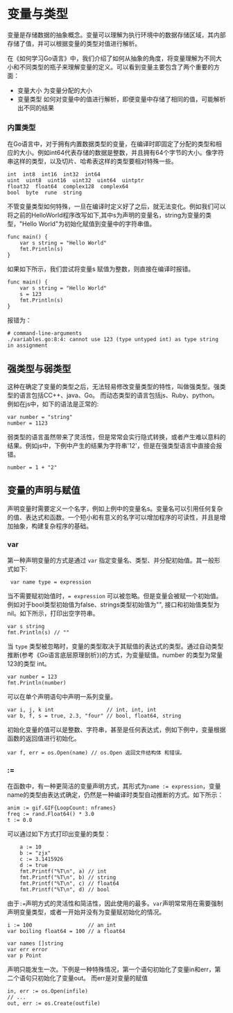 # 变量与类型
变量是存储数据的抽象概念。变量可以理解为执行环境中的数据存储区域，其内部存储了值，并可以根据变量的类型对值进行解析。

在《如何学习Go语言》中，我们介绍了如何从抽象的角度，将变量理解为不同大小和不同类型的瓶子来理解变量的定义。可以看到变量主要包含了两个重要的方面：
* 变量大小
 为变量分配的大小
* 变量类型
 如何对变量中的值进行解析，即便变量中存储了相同的值，可能解析出不同的结果

### 内置类型
在Go语言中，对于拥有内置数据类型的变量，在编译时即固定了分配的类型和相应的大小。例如int64代表存储的数据是整数，并且拥有64个字节的大小。像字符串这样的类型，以及切片、哈希表这样的类型要相对特殊一些。
```
int  int8  int16  int32  int64
uint  uint8  uint16  uint32  uint64  uintptr
float32  float64  complex128  complex64
bool  byte  rune  string
```

不管变量类型如何特殊，一旦在编译时定义好了之后，就无法变化。例如我们可以将之前的HelloWorld程序改写如下,其中s为声明的变量名，string为变量的类型，"Hello World"为初始化赋值到变量中的字符串值。
```
func main() {
	var s string = "Hello World"
	fmt.Println(s)
}

```

如果如下所示，我们尝试将变量s 赋值为整数，则直接在编译时报错。
```
func main() {
	var s string = "Hello World"
	s = 123
	fmt.Println(s)
}
```

报错为：
```
# command-line-arguments
./variables.go:8:4: cannot use 123 (type untyped int) as type string in assignment
```

## 强类型与弱类型
这种在确定了变量的类型之后，无法轻易修改变量类型的特性，叫做强类型。强类型的语言包括CC++、java、Go。 而动态类型的语言包括js、Ruby、python。
例如在js中，如下的语法是正常的:

```
var number = "string"
number = 1123
```

弱类型的语言虽然带来了灵活性，但是常常会实行隐式转换，或者产生难以意料的结果。例如js中，下例中产生的结果为字符串'12'，但是在强类型语言中直接会报错。
```
number = 1 + "2"
```

## 变量的声明与赋值
声明变量时需要定义一个名字，例如上例中的变量名s。变量名可以引用任何复杂的值、表达式和函数。一个短小和有意义的名字可以增加程序的可读性，并且是增加抽象，构建复杂程序的基础。

### var
第一种声明变量的方式是通过 `var` 指定变量名、类型、并分配初始值。其一般形式如下:
```
 var name type = expression
```

当不需要赋初始值时，`= expression` 可以被忽略。但是变量会被赋一个初始值。例如对于bool类型初始值为false、strings类型初始值为"", 接口和初始值类型为nil。如下所示，打印出空字符串。
```
var s string
fmt.Println(s) // ""
```

当 `type` 类型被忽略时，变量的类型取决于其赋值的表达式的类型。通过自动类型推断(参考《Go语言底层原理剖析》)的方式，为变量赋值。number 的类型为常量123的类型 int。
```
var number = 123
fmt.Println(number)
```

可以在单个声明语句中声明一系列变量。
```
var i, j, k int                 // int, int, int
var b, f, s = true, 2.3, "four" // bool, float64, string
```

初始化变量的值可以是整数、字符串，甚至是任何表达式，例如下例中，变量根据函数的返回值进行初始化。
```
var f, err = os.Open(name) // os.Open 返回文件结构体 和错误。
```

### :=

在函数中，有一种更简洁的变量声明方式，其形式为`name := expression`，变量name的类型由表达式确定，仍然是一种编译时类型自动推断的方式。如下所示：
```
anim := gif.GIF{LoopCount: nframes}
freq := rand.Float64() * 3.0
t := 0.0
```

可以通过如下方式打印出变量的类型：
```
	a := 10
	b := "zjx"
	c := 3.1415926
	d := true
	fmt.Printf("%T\n", a) // int
	fmt.Printf("%T\n", b) // string
	fmt.Printf("%T\n", c) // float64
	fmt.Printf("%T\n", d) // bool
```

由于`:=`声明方式的灵活性和简洁性，因此使用的最多。`var`声明常常用在需要强制声明变量类型，或者一开始并没有为变量赋初始化的情况。
```
i := 100                  // an int
var boiling float64 = 100 // a float64

var names []string
var err error
var p Point
```

声明只能发生一次。下例是一种特殊情况，第一个语句初始化了变量in和err，第二个语句只初始化了变量out。 而err是对变量的赋值
```
in, err := os.Open(infile)
// ...
out, err := os.Create(outfile)
```
